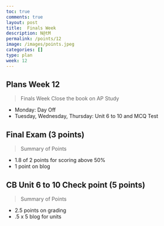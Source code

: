 ```yaml
---
toc: true
comments: true
layout: post
title:  Finals Week
description: N@tM
permalink: /points/12
image: /images/points.jpeg
categories: []
type: plan
week: 12
---
```


## Plans Week 12
> Finals Week Close the book on AP Study
- Monday: Day Off
- Tuesday, Wednesday, Thursday:  Unit 6 to 10 and MCQ Test

## Final Exam (3 points)
> Summary of Points
- 1.8 of 2 points for scoring above 50%
- 1 point on blog
## CB Unit 6 to 10 Check point (5 points)
> Summary of Points
- 2.5 points on grading
- .5 x 5 blog for units